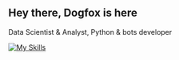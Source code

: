 ## Hey there, Dogfox is here

Data Scientist & Analyst, Python & bots developer

[![My Skills](https://skillicons.dev/icons?i=python,sklearn,tensorflow,linux,bots,js)](https://skillicons.dev)

<!--
**dogfoxstudio/dogfoxstudio** is a ✨ _special_ ✨ repository because its `README.md` (this file) appears on your GitHub profile.

- 🔭 I’m currently working on ...
- 🌱 I’m currently learning ...
- 👯 I’m looking to collaborate on ...
- 🤔 I’m looking for help with ...
- 💬 Ask me about ...
- 📫 How to reach me: ...
- 😄 Pronouns: ...
- ⚡ Fun fact: ...
-->
